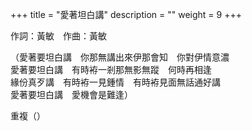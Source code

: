 +++
title = "愛著坦白講"
description = ""
weight = 9
+++

作詞：黃敏　作曲：黃敏   

（愛著要坦白講　你那無講出來伊那會知　你對伊情意濃  
愛著要坦白講　有時袸一剎那無影無蹤　何時再相逢  
緣份真歹講　有時袸一見鍾情　有時袸見面無話通好講  
愛著要坦白講　愛機會是難逢）

重複（）